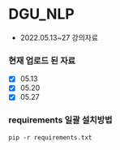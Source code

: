 # DGU_NLP

- 2022.05.13~27 강의자료

### 현재 업로드 된 자료

- [X] 05.13
- [X] 05.20
- [X] 05.27

### requirements 일괄 설치방법

```
pip -r requirements.txt
```
